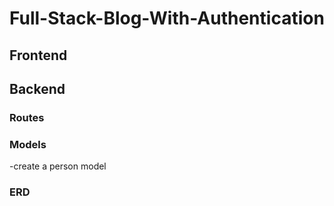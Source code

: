 # Full-Stack-Blog-With-Authentication

## Frontend

## Backend

### Routes

### Models
-create a person model

### ERD
